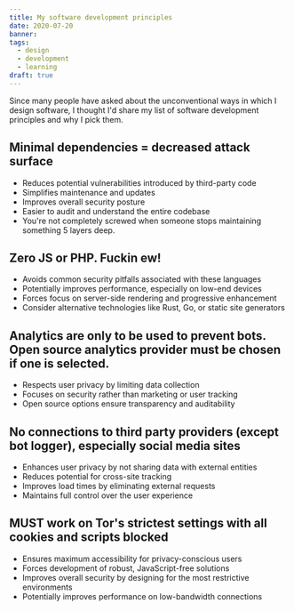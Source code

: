 ```yaml
---
title: My software development principles
date: 2020-07-20
banner:
tags:
  - design
  - development
  - learning
draft: true
---
```

Since many people have asked about the unconventional ways in which I design software, I thought I'd share my list of software development principles and why I pick them.

## Minimal dependencies = decreased attack surface
- Reduces potential vulnerabilities introduced by third-party code
- Simplifies maintenance and updates
- Improves overall security posture
- Easier to audit and understand the entire codebase
- You're not completely screwed when someone stops maintaining something 5 layers deep.

## Zero JS or PHP. Fuckin ew!
- Avoids common security pitfalls associated with these languages
- Potentially improves performance, especially on low-end devices
- Forces focus on server-side rendering and progressive enhancement
- Consider alternative technologies like Rust, Go, or static site generators

## Analytics are only to be used to prevent bots. Open source analytics provider must be chosen if one is selected.
- Respects user privacy by limiting data collection
- Focuses on security rather than marketing or user tracking
- Open source options ensure transparency and auditability

## No connections to third party providers (except bot logger), especially social media sites
- Enhances user privacy by not sharing data with external entities
- Reduces potential for cross-site tracking
- Improves load times by eliminating external requests
- Maintains full control over the user experience

## MUST work on Tor's strictest settings with all cookies and scripts blocked
- Ensures maximum accessibility for privacy-conscious users
- Forces development of robust, JavaScript-free solutions
- Improves overall security by designing for the most restrictive environments
- Potentially improves performance on low-bandwidth connections